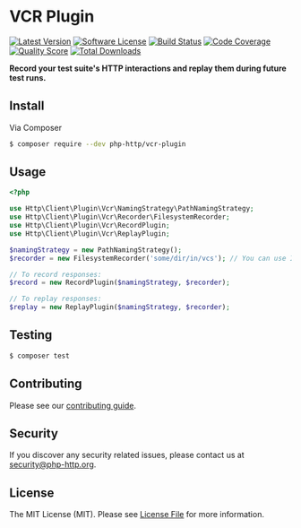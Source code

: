 # VCR Plugin

[![Latest Version](https://img.shields.io/github/release/php-http/vcr-plugin.svg?style=flat-square)](https://github.com/php-http/vcr-plugin/releases)
[![Software License](https://img.shields.io/badge/license-MIT-brightgreen.svg?style=flat-square)](LICENSE)
[![Build Status](https://img.shields.io/travis/php-http/vcr-plugin.svg?style=flat-square)](https://travis-ci.org/php-http/vcr-plugin)
[![Code Coverage](https://img.shields.io/scrutinizer/coverage/g/php-http/vcr-plugin.svg?style=flat-square)](https://scrutinizer-ci.com/g/php-http/vcr-plugin)
[![Quality Score](https://img.shields.io/scrutinizer/g/php-http/vcr-plugin.svg?style=flat-square)](https://scrutinizer-ci.com/g/php-http/vcr-plugin)
[![Total Downloads](https://img.shields.io/packagist/dt/php-http/vcr-plugin.svg?style=flat-square)](https://packagist.org/packages/php-http/vcr-plugin)

**Record your test suite's HTTP interactions and replay them during future test runs.**

## Install

Via Composer

``` bash
$ composer require --dev php-http/vcr-plugin
```

## Usage

```php
<?php

use Http\Client\Plugin\Vcr\NamingStrategy\PathNamingStrategy;
use Http\Client\Plugin\Vcr\Recorder\FilesystemRecorder;
use Http\Client\Plugin\Vcr\RecordPlugin;
use Http\Client\Plugin\Vcr\ReplayPlugin;

$namingStrategy = new PathNamingStrategy();
$recorder = new FilesystemRecorder('some/dir/in/vcs'); // You can use InMemoryRecorder as well

// To record responses:
$record = new RecordPlugin($namingStrategy, $recorder);

// To replay responses:
$replay = new ReplayPlugin($namingStrategy, $recorder);
```

## Testing

``` bash
$ composer test
```


## Contributing

Please see our [contributing guide](http://docs.php-http.org/en/latest/development/contributing.html).


## Security

If you discover any security related issues, please contact us at [security@php-http.org](mailto:security@php-http.org).


## License

The MIT License (MIT). Please see [License File](LICENSE) for more information.
